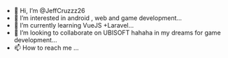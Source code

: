 - 👋 Hi, I’m @JeffCruzzz26
- 👀 I’m interested in android , web and game development...
- 🌱 I’m currently learning VueJS +Laravel...
- 💞️ I’m looking to collaborate on UBISOFT hahaha in my dreams for game development...
- 📫 How to reach me ...

<!---
JeffCruzzz26/JeffCruzzz26 is a ✨ special ✨ repository because its `README.md` (this file) appears on your GitHub profile.
You can click the Preview link to take a look at your changes.
--->
